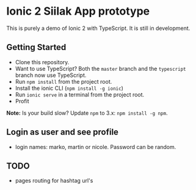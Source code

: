 # Ionic 2 Siilak App prototype

This is purely a demo of Ionic 2 with TypeScript. It is still in development.

## Getting Started

* Clone this repository.
* Want to use TypeScript? Both the `master` branch and the `typescript` branch now use TypeScript.
* Run `npm install` from the project root.
* Install the ionic CLI (`npm install -g ionic`)
* Run `ionic serve` in a terminal from the project root.
* Profit

**Note:** Is your build slow? Update `npm` to 3.x: `npm install -g npm`.

## Login as user and see profile
- login names: marko, martin or nicole. Password can be random.

## TODO
- pages routing for hashtag url's
